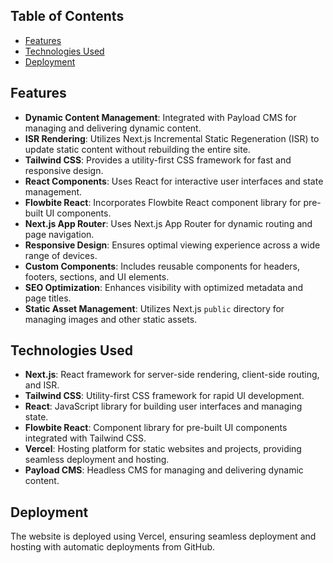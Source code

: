 ## Table of Contents

- [Features](#features)
- [Technologies Used](#technologies-used)
- [Deployment](#deployment)

## Features

- **Dynamic Content Management**: Integrated with Payload CMS for managing and delivering dynamic content.
- **ISR Rendering**: Utilizes Next.js Incremental Static Regeneration (ISR) to update static content without rebuilding the entire site.
- **Tailwind CSS**: Provides a utility-first CSS framework for fast and responsive design.
- **React Components**: Uses React for interactive user interfaces and state management.
- **Flowbite React**: Incorporates Flowbite React component library for pre-built UI components.
- **Next.js App Router**: Uses Next.js App Router for dynamic routing and page navigation.
- **Responsive Design**: Ensures optimal viewing experience across a wide range of devices.
- **Custom Components**: Includes reusable components for headers, footers, sections, and UI elements.
- **SEO Optimization**: Enhances visibility with optimized metadata and page titles.
- **Static Asset Management**: Utilizes Next.js `public` directory for managing images and other static assets.

## Technologies Used

- **Next.js**: React framework for server-side rendering, client-side routing, and ISR.
- **Tailwind CSS**: Utility-first CSS framework for rapid UI development.
- **React**: JavaScript library for building user interfaces and managing state.
- **Flowbite React**: Component library for pre-built UI components integrated with Tailwind CSS.
- **Vercel**: Hosting platform for static websites and projects, providing seamless deployment and hosting.
- **Payload CMS**: Headless CMS for managing and delivering dynamic content.

## Deployment

The website is deployed using Vercel, ensuring seamless deployment and hosting with automatic deployments from GitHub.
